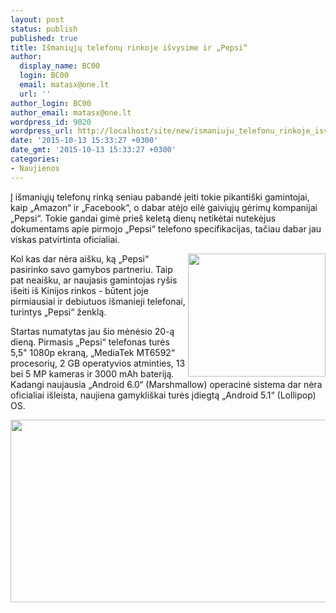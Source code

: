 ```yaml
---
layout: post
status: publish
published: true
title: Išmaniųjų telefonų rinkoje išvysime ir „Pepsi“
author:
  display_name: BC00
  login: BC00
  email: matasx@one.lt
  url: ''
author_login: BC00
author_email: matasx@one.lt
wordpress_id: 9020
wordpress_url: http://localhost/site/new/ismaniuju_telefonu_rinkoje_isvysime_ir_pepsi/
date: '2015-10-13 15:33:27 +0300'
date_gmt: '2015-10-13 15:33:27 +0300'
categories:
- Naujienos
---
```

<p>
	Į i&scaron;maniųjų telefonų rinką seniau pabandė įeiti tokie pikanti&scaron;ki gamintojai, kaip &bdquo;Amazon&ldquo; ir &bdquo;Facebook&ldquo;, o dabar atėjo eilė gaiviųjų gėrimų kompanijai &bdquo;Pepsi&ldquo;. Tokie gandai gimė prie&scaron; keletą dienų netikėtai nutekėjus dokumentams apie pirmojo &bdquo;Pepsi&ldquo; telefono specifikacijas, tačiau dabar jau viskas patvirtinta oficialiai.</p>
<p>
	<img alt="" src="http://technews.lt/userfiles/Pepsilogo.jpg" style="width: 220px; height: 197px; float: right;" />Kol kas dar nėra ai&scaron;ku, ką &bdquo;Pepsi&ldquo; pasirinko savo gamybos partneriu. Taip pat neai&scaron;ku, ar naujasis gamintojas ry&scaron;is i&scaron;eiti i&scaron; Kinijos rinkos - būtent joje pirmiausiai ir debiutuos i&scaron;manieji telefonai, turintys &bdquo;Pepsi&ldquo; ženklą.</p>
<p>
	Startas numatytas jau &scaron;io mėnėsio 20-ą dieną. Pirmasis &bdquo;Pepsi&ldquo; telefonas turės 5,5&quot; 1080p ekraną, &bdquo;MediaTek MT6592&ldquo; procesorių, 2 GB operatyvios atminties, 13 bei 5 MP kameras ir 3000 mAh bateriją. Kadangi naujausia &bdquo;Android 6.0&ldquo; (Marshmallow) operacinė sistema dar nėra oficialiai i&scaron;leista, naujiena gamykli&scaron;kai turės įdiegtą &bdquo;Android 5.1&ldquo; (Lollipop) OS.</p>
<p>
	<img alt="" src="http://technews.lt/userfiles/Pepsi-phone-650-80.jpg" style="width: 520px; height: 292px;" /></p>

